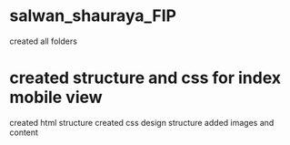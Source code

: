 # salwan_shauraya_FIP
created all folders

# created structure and css for index mobile view 
created html structure 
created css design structure 
added images and content